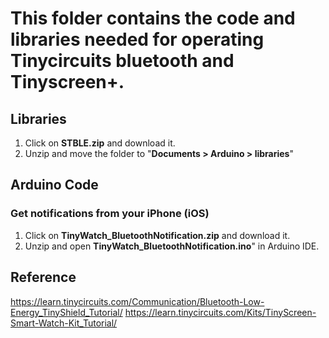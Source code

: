 # This folder contains the code and libraries needed for operating Tinycircuits bluetooth and Tinyscreen+. 

## Libraries
1. Click on **STBLE.zip** and download it. 
2. Unzip and move the folder to "**Documents > Arduino > libraries**"

## Arduino Code
### Get notifications from your iPhone (iOS)
1. Click on **TinyWatch_BluetoothNotification.zip** and download it.
2. Unzip and open **TinyWatch_BluetoothNotification.ino**" in Arduino IDE.

## Reference
https://learn.tinycircuits.com/Communication/Bluetooth-Low-Energy_TinyShield_Tutorial/
https://learn.tinycircuits.com/Kits/TinyScreen-Smart-Watch-Kit_Tutorial/
